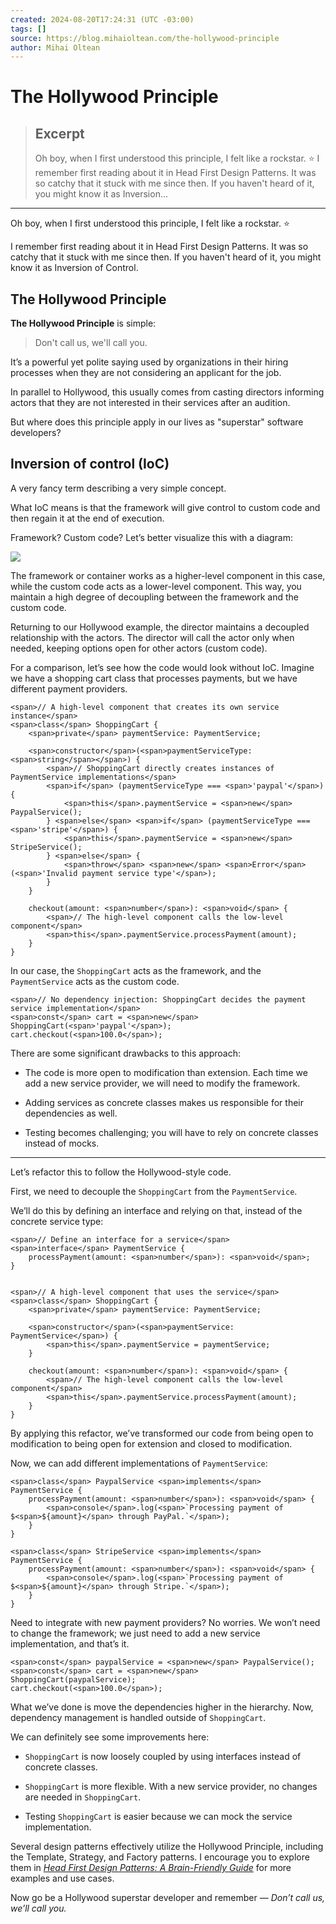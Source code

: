 ```yaml
---
created: 2024-08-20T17:24:31 (UTC -03:00)
tags: []
source: https://blog.mihaioltean.com/the-hollywood-principle
author: Mihai Oltean
---
```


# The Hollywood Principle

> ## Excerpt
> Oh boy, when I first understood this principle, I felt like a rockstar.  ⭐️
I remember first reading about it in Head First Design Patterns. It was so catchy that it stuck with me since then. If you haven't heard of it, you might know it as Inversion...

---
Oh boy, when I first understood this principle, I felt like a rockstar. ⭐️

I remember first reading about it in Head First Design Patterns. It was so catchy that it stuck with me since then. If you haven't heard of it, you might know it as Inversion of Control.

## The Hollywood Principle

**The Hollywood Principle** is simple:

> Don't call us, we'll call you.

It’s a powerful yet polite saying used by organizations in their hiring processes when they are not considering an applicant for the job.

In parallel to Hollywood, this usually comes from casting directors informing actors that they are not interested in their services after an audition.

But where does this principle apply in our lives as "superstar" software developers?

## Inversion of control (IoC)

A very fancy term describing a very simple concept.

What IoC means is that the framework will give control to custom code and then regain it at the end of execution.

Framework? Custom code? Let’s better visualize this with a diagram:

![](https://cdn.hashnode.com/res/hashnode/image/upload/v1721991280910/38c95826-6d01-46d9-93f6-c5c037db26ce.png?auto=compress,format&format=webp)

The framework or container works as a higher-level component in this case, while the custom code acts as a lower-level component. This way, you maintain a high degree of decoupling between the framework and the custom code.

Returning to our Hollywood example, the director maintains a decoupled relationship with the actors. The director will call the actor only when needed, keeping options open for other actors (custom code).

For a comparison, let’s see how the code would look without IoC. Imagine we have a shopping cart class that processes payments, but we have different payment providers.

```
<span>// A high-level component that creates its own service instance</span>
<span>class</span> ShoppingCart {
    <span>private</span> paymentService: PaymentService;

    <span>constructor</span>(<span>paymentServiceType: <span>string</span></span>) {
        <span>// ShoppingCart directly creates instances of PaymentService implementations</span>
        <span>if</span> (paymentServiceType === <span>'paypal'</span>) {
            <span>this</span>.paymentService = <span>new</span> PaypalService();
        } <span>else</span> <span>if</span> (paymentServiceType === <span>'stripe'</span>) {
            <span>this</span>.paymentService = <span>new</span> StripeService();
        } <span>else</span> {
            <span>throw</span> <span>new</span> <span>Error</span>(<span>'Invalid payment service type'</span>);
        }
    }

    checkout(amount: <span>number</span>): <span>void</span> {
        <span>// The high-level component calls the low-level component</span>
        <span>this</span>.paymentService.processPayment(amount);
    }
}
```

In our case, the `ShoppingCart` acts as the framework, and the `PaymentService` acts as the custom code.

```
<span>// No dependency injection: ShoppingCart decides the payment service implementation</span>
<span>const</span> cart = <span>new</span> ShoppingCart(<span>'paypal'</span>);
cart.checkout(<span>100.0</span>);
```

There are some significant drawbacks to this approach:

-   The code is more open to modification than extension. Each time we add a new service provider, we will need to modify the framework.
    
-   Adding services as concrete classes makes us responsible for their dependencies as well.
    
-   Testing becomes challenging; you will have to rely on concrete classes instead of mocks.
    

___

Let’s refactor this to follow the Hollywood-style code.

First, we need to decouple the `ShoppingCart` from the `PaymentService`.

We’ll do this by defining an interface and relying on that, instead of the concrete service type:

```
<span>// Define an interface for a service</span>
<span>interface</span> PaymentService {
    processPayment(amount: <span>number</span>): <span>void</span>;
}


<span>// A high-level component that uses the service</span>
<span>class</span> ShoppingCart {
    <span>private</span> paymentService: PaymentService;

    <span>constructor</span>(<span>paymentService: PaymentService</span>) {
        <span>this</span>.paymentService = paymentService;
    }

    checkout(amount: <span>number</span>): <span>void</span> {
        <span>// The high-level component calls the low-level component</span>
        <span>this</span>.paymentService.processPayment(amount);
    }
}
```

By applying this refactor, we’ve transformed our code from being open to modification to being open for extension and closed to modification.

Now, we can add different implementations of `PaymentService`:

```
<span>class</span> PaypalService <span>implements</span> PaymentService {
    processPayment(amount: <span>number</span>): <span>void</span> {
        <span>console</span>.log(<span>`Processing payment of $<span>${amount}</span> through PayPal.`</span>);
    }
}

<span>class</span> StripeService <span>implements</span> PaymentService {
    processPayment(amount: <span>number</span>): <span>void</span> {
        <span>console</span>.log(<span>`Processing payment of $<span>${amount}</span> through Stripe.`</span>);
    }
}
```

Need to integrate with new payment providers? No worries. We won’t need to change the framework; we just need to add a new service implementation, and that’s it.

```
<span>const</span> paypalService = <span>new</span> PaypalService(); 
<span>const</span> cart = <span>new</span> ShoppingCart(paypalService);
cart.checkout(<span>100.0</span>);
```

What we’ve done is move the dependencies higher in the hierarchy. Now, dependency management is handled outside of `ShoppingCart`.

We can definitely see some improvements here:

-   `ShoppingCart` is now loosely coupled by using interfaces instead of concrete classes.
    
-   `ShoppingCart` is more flexible. With a new service provider, no changes are needed in `ShoppingCart`.
    
-   Testing `ShoppingCart` is easier because we can mock the service implementation.
    

Several design patterns effectively utilize the Hollywood Principle, including the Template, Strategy, and Factory patterns. I encourage you to explore them in [_Head First Design Patterns: A Brain-Friendly Guide_](https://www.amazon.com/Head-First-Design-Patterns-Brain-Friendly/dp/0596007124) for more examples and use cases.

Now go be a Hollywood superstar developer and remember — _Don’t call us, we’ll call you._
